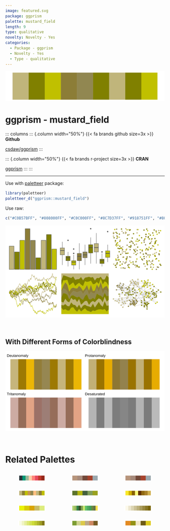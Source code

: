 ```yaml
---
image: featured.svg
package: ggprism
palette: mustard_field
length: 9
type: qualitative
novelty: Novelty - Yes
categories:
  - Package - ggprism
  - Novelty - Yes
  - Type - qualitative
---
```


![](featured.svg)

# ggprism - mustard_field 

::: columns
::: {.column width="50%"}
{{< fa brands github size=3x >}}
**Github**

[csdaw/ggprism](https://github.com/csdaw/ggprism)
:::

::: {.column width="50%"}
{{< fa brands r-project size=3x >}}
**CRAN**

[ggprism](https://CRAN.R-project.org/package=ggprism)
:::
:::

<hr> 

Use with [paletteer](https://emilhvitfeldt.github.io/paletteer/) package:

```r
library(paletteer)
paletteer_d("ggprism::mustard_field")
```

Use raw:

```r
c("#C0B57BFF", "#808000FF", "#C0C000FF", "#8C7D37FF", "#918751FF", "#808000FF", "#C0B57BFF", "#808000FF", "#C0C000FF")
``` 

![](examples.png) 

  <br>
  
  ## With Different Forms of Colorblindness
  
  ![](colorblind.svg) 

<br>

# Related Palettes

<div class="list" style="display: grid; grid-template-columns: auto auto auto;"> <figure class="figure">
<a href="../../awtools/a_palette/"> <img src="../../awtools/a_palette/featured.svg" style="width: 100%;" class="figure-img"></a>
</figure> <figure class="figure">
<a href="../../ButterflyColors/hamadryas_feronia/"> <img src="../../ButterflyColors/hamadryas_feronia/featured.svg" style="width: 100%;" class="figure-img"></a>
</figure> <figure class="figure">
<a href="../../ButterflyColors/hamadryas_feronia/"> <img src="../../ButterflyColors/hamadryas_feronia/featured.svg" style="width: 100%;" class="figure-img"></a>
</figure> <figure class="figure">
<a href="../../ggprism/mustard_field2/"> <img src="../../ggprism/mustard_field2/featured.svg" style="width: 100%;" class="figure-img"></a>
</figure> <figure class="figure">
<a href="../../fishualize/Gymnothorax_funebris/"> <img src="../../fishualize/Gymnothorax_funebris/featured.svg" style="width: 100%;" class="figure-img"></a>
</figure> <figure class="figure">
<a href="../../palettetown/abra/"> <img src="../../palettetown/abra/featured.svg" style="width: 100%;" class="figure-img"></a>
</figure> <figure class="figure">
<a href="../../fishualize/Prognathodes_brasiliensis/"> <img src="../../fishualize/Prognathodes_brasiliensis/featured.svg" style="width: 100%;" class="figure-img"></a>
</figure> <figure class="figure">
<a href="../../palettetown/cacturne/"> <img src="../../palettetown/cacturne/featured.svg" style="width: 100%;" class="figure-img"></a>
</figure> <figure class="figure">
<a href="../../Redmonder/sPBIYl/"> <img src="../../Redmonder/sPBIYl/featured.svg" style="width: 100%;" class="figure-img"></a>
</figure> <figure class="figure">
<a href="../../ggsci/lime_material/"> <img src="../../ggsci/lime_material/featured.svg" style="width: 100%;" class="figure-img"></a>
</figure> <figure class="figure">
<a href="../../Manu/Kakapo/"> <img src="../../Manu/Kakapo/featured.svg" style="width: 100%;" class="figure-img"></a>
</figure> <figure class="figure">
<a href="../../colRoz/c_kingii/"> <img src="../../colRoz/c_kingii/featured.svg" style="width: 100%;" class="figure-img"></a>
</figure> 
</div>
